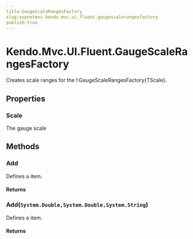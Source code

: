 ```yaml
---
title:GaugeScaleRangesFactory
slug:aspnetmvc-kendo.mvc.ui.fluent.gaugescalerangesfactory
publish:true
---
```


# Kendo.Mvc.UI.Fluent.GaugeScaleRangesFactory
Creates scale ranges for the !:GaugeScaleRangesFactory{TScale}.


## Properties
### Scale
The gauge scale



## Methods

### Add
Defines a item.



#### Returns




### Add(`System.Double,System.Double,System.String`)
Defines a item.



#### Returns






